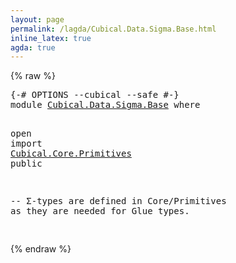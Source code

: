 ```yaml
---
layout: page
permalink: /lagda/Cubical.Data.Sigma.Base.html
inline_latex: true
agda: true
---
```

<body>
{% raw %}
<pre class="Agda">
<a id="1" class="Symbol">{-#</a> <a id="5" class="Keyword">OPTIONS</a> <a id="13" class="Pragma">--cubical</a> <a id="23" class="Pragma">--safe</a> <a id="30" class="Symbol">#-}</a>
<a id="34" class="Keyword">module</a> <a id="41" href="Cubical.Data.Sigma.Base.html" class="Module">Cubical.Data.Sigma.Base</a> <a id="65" class="Keyword">where</a>

<a id="72" class="Keyword">open</a> <a id="77" class="Keyword">import</a> <a id="84" href="Cubical.Core.Primitives.html" class="Module">Cubical.Core.Primitives</a> <a id="108" class="Keyword">public</a>

<a id="116" class="Comment">-- Σ-types are defined in Core/Primitives as they are needed for Glue types.</a>

</pre>
{% endraw %}
</body>